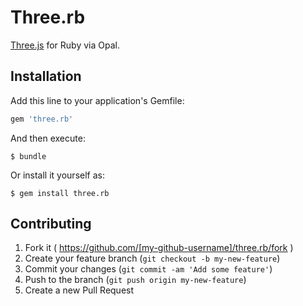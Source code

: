 # Three.rb

[Three.js](http://threejs.org) for Ruby via Opal.

## Installation

Add this line to your application's Gemfile:

```ruby
gem 'three.rb'
```

And then execute:

    $ bundle

Or install it yourself as:

    $ gem install three.rb


## Contributing

1. Fork it ( https://github.com/[my-github-username]/three.rb/fork )
2. Create your feature branch (`git checkout -b my-new-feature`)
3. Commit your changes (`git commit -am 'Add some feature'`)
4. Push to the branch (`git push origin my-new-feature`)
5. Create a new Pull Request
